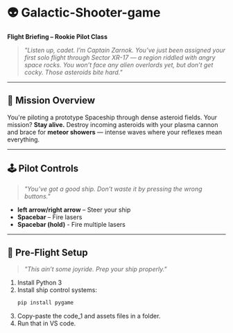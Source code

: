 # 👽 Galactic-Shooter-game

**Flight Briefing – Rookie Pilot Class**

> _"Listen up, cadet. I’m Captain Zarnok. You’ve just been assigned your first solo flight through Sector XR-17 — a region riddled with angry space rocks. You won’t face any alien overlords yet, but don’t get cocky. Those asteroids bite hard."_

---

## 🚀 Mission Overview

You're piloting a prototype Spaceship through dense asteroid fields. Your mission? **Stay alive.** Destroy incoming asteroids with your plasma cannon and brace for **meteor showers** — intense waves where your reflexes mean everything.

---

## 🕹️ Pilot Controls

> _"You’ve got a good ship. Don’t waste it by pressing the wrong buttons."_

- **left arrow/right arrow** – Steer your ship
- **Spacebar** – Fire lasers
- **Spacebar (hold)** - Fire multiple lasers

---

## 🧭 Pre-Flight Setup

> _"This ain’t some joyride. Prep your ship properly."_

1. Install Python 3
2. Install ship control systems:
   ```bash
   pip install pygame
3. Copy-paste the code_1 and assets files in a folder.
4. Run that in VS code.
